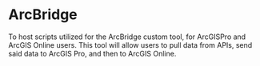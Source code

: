 # ArcBridge
To host scripts utilized for the ArcBridge custom tool, for ArcGISPro and ArcGIS Online users. This tool will allow users to pull data from APIs, send said data to ArcGIS Pro, and then to ArcGIS Online. 

